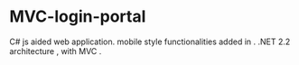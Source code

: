 # MVC-login-portal

C# js aided web application. mobile style functionalities added in . 
.NET 2.2 architecture , with MVC .
